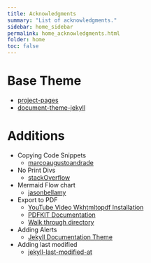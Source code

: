 ```yaml
---
title: Acknowledgments
summary: "List of acknowledgments."
sidebar: home_sidebar
permalink: home_acknowledgments.html
folder: home
toc: false
---
```


# Base Theme
- [project-pages](http://jekyllthemes.org/themes/project-pages/)
- [document-theme-jekyll](https://github.com/tomjoht/documentation-theme-jekyll)


# Additions 
- Copying Code Snippets
	- [marcoaugustoandrade](https://github.com/marcoaugustoandrade/jekyll-clipboardjs)
- No Print Divs
	- [stackOverflow](https://stackoverflow.com/questions/355313/how-do-i-hide-an-element-when-printing-a-web-page)
- Mermaid Flow chart
	- [jasonbellamy](https://github.com/jasonbellamy/jekyll-mermaid)
- Export to PDF
	- [YouTube Video Wkhtmltopdf Installation ](https://www.youtube.com/watch?v=m3u3oLgDcJI)
	- [PDFKIT Documentation](https://github.com/JazzCore/python-pdfkit)
	- [Walk through directory](https://stackoverflow.com/questions/18394147/recursive-sub-folder-search-and-return-files-in-a-list-python)
- Adding Alerts
	- [Jekyll Documentation Theme](https://github.com/tomjoht/documentation-theme-jekyll)
- Adding last modified
	- [jekyll-last-modified-at](https://github.com/gjtorikian/jekyll-last-modified-at)